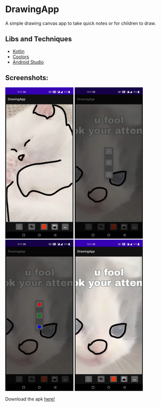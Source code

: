 # DrawingApp
A simple drawing canvas app to take quick notes or for children to draw.

## Libs and Techniques

* [Kotlin](https://kotlinlang.org/)
* [Coolors](https://coolors.co) 
* [Android Studio](https://developer.android.com/docs)

## Screenshots:
<img src="ss/ss1.png" width="216" height="480">
<img src="ss/ss2.png" width="216" height="480">
<img src="ss/ss3.png" width="216" height="480">
<img src="ss/ss4.png" width="216" height="480">

Download the apk [here!](https://drive.google.com/file/d/1Wy2KO1wpap2zXn09fAI1N32dNG1Vylzl/view?usp=sharing)

